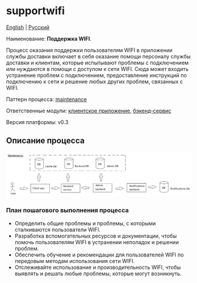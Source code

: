 # supportwifi

[English](supportwifi.md) | [Русский](supportwifi.ru.md)

Наименование: **Поддержка WIFI**.

Процесс оказания поддержки пользователям WIFI в приложении службы доставки включает в себя оказание помощи персоналу службы доставки и клиентам, которые испытывают проблемы с подключением или нуждаются в помощи с доступом к сети WIFI. Сюда может входить устранение проблем с подключением, предоставление инструкций по подключению к сети и решение любых других проблем, связанных с WIFI.

Паттерн процесса: [maintenance](../../processpatterns/maintenance.ru.md)

Ответственные модули: [клиентское приложение](../../frontend/techsupportclient.ru.md), [бэкенд-сервис](../../backend/techsupportbackend.ru.md)

Версия платформы: v0.3

## Описание процесса

![maintenance_overall](../../img/processpatterns/maintenance_overall.png)

### План пошагового выполнения процесса

- Определить общие проблемы и проблемы, с которыми сталкиваются пользователи WIFI.
- Разработка вспомогательных ресурсов и документации, чтобы помочь пользователям WIFI в устранении неполадок и решении проблем.
- Обеспечить обучение и рекомендации для пользователей WIFI по передовым методам использования сети WIFI.
- Отслеживайте использование и производительность WIFI, чтобы выявлять и решать любые проблемы, которые могут возникнуть.
